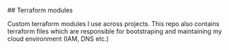 ## Terraform modules

Custom terraform modules I use across projects. This repo also contains terraform files which are responsible for bootstraping and maintaining my cloud environment (IAM, DNS etc.)
